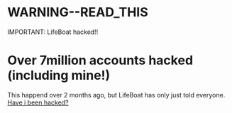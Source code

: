 # WARNING--READ_THIS
IMPORTANT: LifeBoat hacked!!
# Over 7million accounts hacked (including mine!)
This happend over 2 months ago, but LifeBoat has only just told everyone. [Have i been hacked?](https://haveibeenpwned.com)
